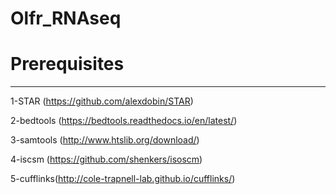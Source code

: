 # Olfr_RNAseq


# Prerequisites
-------
1-STAR (https://github.com/alexdobin/STAR)

2-bedtools (https://bedtools.readthedocs.io/en/latest/)

3-samtools (http://www.htslib.org/download/)

4-iscsm (https://github.com/shenkers/isoscm)

5-cufflinks(http://cole-trapnell-lab.github.io/cufflinks/)


